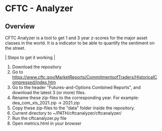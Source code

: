 # CFTC - Analyzer

## Overview

CFTC Analyzer is a tool to get 1 and 3 year z-scores for the major asset classes in the world. It is a indicator to be able to quantify the sentiment on the street. 

| Steps to get it working |

1. Download the repository
2. Go to https://www.cftc.gov/MarketReports/CommitmentsofTraders/HistoricalCompressed/index.htm
3. Go to the header "Futures-and-Options Combined Reports", and download the latest 3 (or more) files.
4. Rename these zip-files to the corresponding year. For example: dea_com_xls_2021.zip -> 2021.zip
5. Copy these zip-files to the "data" folder inside the repository. 
6. Current directory to ~/PATH/cftcanalyzer/cftcanalyzer/
7. Run the cftcanalyzer.py file
8. Open metrics.html in your browser

